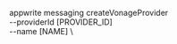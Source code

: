 appwrite messaging createVonageProvider \
        --providerId [PROVIDER_ID] \
        --name [NAME] \




